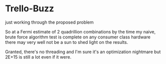 Trello-Buzz
===========

just working through the proposed problem


So at a Fermi estimate of 2 quadrillion combinations by the time my naive, brute force algorithm test is complete on any consumer class hardware there may very well not be a sun to shed light on the results.

Granted, there's no threading and I'm sure it's an optimization nightmare but 2E+15 is still a lot even if it were.
